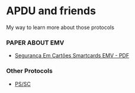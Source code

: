 # APDU and friends
My way to learn more about those protocols

### PAPER ABOUT EMV
- [Segurança Em Cartões Smartcards EMV - PDF](https://www.ic.unicamp.br/~rdahab/cursos/mp202/Welcome_files/trabalhos/SmartCardsEMV/texto/EMV_final.pdf)


### Other Protocols
- [PS/SC](https://en.wikipedia.org/wiki/PC/SC)
